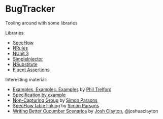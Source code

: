 # BugTracker

Tooling around with some libraries

Libraries:
* [SpecFlow]
* [NRules]
* [NUnit 3]
* [SimpleInjector]
* [NSubstitute]
* [Fluent Assertions]

Interesting material:
* [Examples, Examples, Examples] by [Phil Trelford]
* [Specification by example]
* [Non-Capturing Group] by [Simon Parsons]
* [SpecFlow table linking] by [Simon Parsons]
* [Writing Better Cucumber Scenarios] by [Josh Clayton], @joshuaclayton

[NRules]:http://www.specflow.org/
[SpecFlow]:http://www.specflow.org/
[Phil Trelford]:http://trelford.com/blog/
[Examples, Examples, Examples]:https://skillsmatter.com/skillscasts/3960-examples-examples-examples
[Specification by example]:https://en.wikipedia.org/wiki/Specification_by_example
[Non-Capturing Group]:http://specflowcookbook.com/chapters/use-regular-expressions/
[SpecFlow table linking]:http://specflowcookbook.com/chapters/linking-table-rows/
[Simon Parsons]:https://twitter.com/SpecflowBook
[Fluent Assertions]:http://www.fluentassertions.com/
[SimpleInjector]:https://github.com/simpleinjector/SimpleInjector
[SimpleInjector documentation]:https://simpleinjector.readthedocs.org/en/latest/index.html
[NSubstitute]:http://nsubstitute.github.io/
[NUnit 3]:https://github.com/nunit/nunit/wiki
[Writing Better Cucumber Scenarios]:https://robots.thoughtbot.com/writing-better-cucumber-scenarios-or-why-were
[Josh Clayton]:http://joshuaclayton.me/
